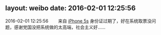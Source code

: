 layout: weibo
date: 2016-02-01 12:25:56
---
2016-02-01 12:25:56  &nbsp;&nbsp;&nbsp;&nbsp;&nbsp;&nbsp; 来自 <a href="sinaweibo://customweibosource" rel="nofollow">iPhone 5s</a>
身份证过期了，好在系统取票没问题，感谢党国没把系统做的太高端，社会主义好…… ​​​
